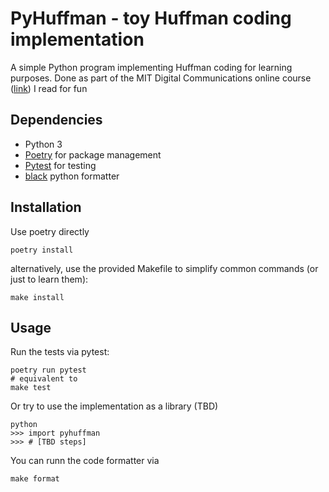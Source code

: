 # PyHuffman - toy Huffman coding implementation

A simple Python program implementing Huffman coding for learning purposes.
Done as part of the MIT Digital Communications online course ([link](https://ocw.mit.edu/courses/electrical-engineering-and-computer-science/6-02-introduction-to-eecs-ii-digital-communication-systems-fall-2012/)) I read for fun

## Dependencies
- Python 3
- [Poetry](https://python-poetry.org/) for package management
- [Pytest](https://pytest.org/) for testing
- [black](https://black.readthedocs.io/en/stable/) python formatter

## Installation

Use poetry directly

	poetry install

alternatively, use the provided Makefile to simplify common commands (or just to learn them):

	make install

## Usage

Run the tests via pytest:

	poetry run pytest
	# equivalent to
	make test

Or try to use the implementation as a library (TBD)

	python
	>>> import pyhuffman
	>>> # [TBD steps]

You can runn the code formatter via

	make format
